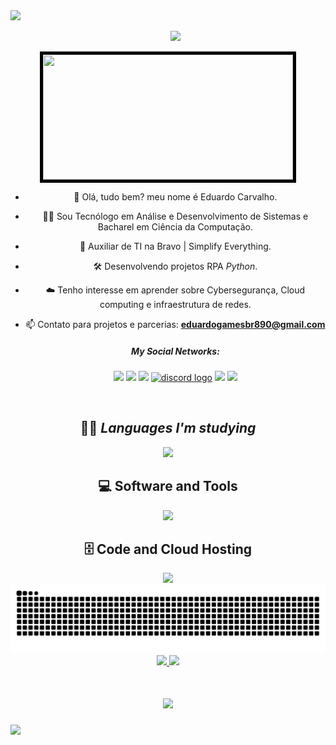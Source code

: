 <!--horizontal divider(gradiant)-->
<img src="https://user-images.githubusercontent.com/73097560/115834477-dbab4500-a447-11eb-908a-139a6edaec5c.gif">
<!--h1 without bottom border-->

<div id="user-content-toc">
  <ul align="center">
<summary><img src="https://readme-typing-svg.herokuapp.com/?font=Righteous&size=35&center=true&vCenter=true&width=500&height=70&duration=4000&lines=Olá!+👋;Seja+bem-vindo!;+Meu+nome+é+Gabriel😃;" />    </summary>
  </ul>
</div>

<div align="center">
<img src="zoro.gif" style=" width: 400px; /* width of container */
    height: 200px; /* height of container */
    object-fit: cover;
    border: 5px solid black;">
<br>

<!--Intro start-->

- 👋 Olá, tudo bem? meu nome é Eduardo Carvalho.
  
- 👨‍💻 Sou Tecnólogo em Análise e Desenvolvimento de Sistemas e Bacharel em Ciência da Computação.

- 🚀 Auxiliar de TI na Bravo | Simplify Everything.

- 🛠️ Desenvolvendo projetos RPA <i>Python</i>.

- ☁️ Tenho interesse em aprender sobre Cybersegurança, Cloud computing e infraestrutura de redes.
  
- 📫 Contato para projetos e parcerias: **eduardogamesbr890@gmail.com**
  

  <i><h5>My Social Networks:</h5></i>

  <a href="#" alt="Instagram">
  <a href="https://www.instagram.com/gab_proenca/" target="_blank"><img src="https://img.shields.io/badge/-Instagram-%23E4405F?style=for-the-badge&logo=instagram&logoColor=white"></a> 
  
  <a href="#" alt="Whatsapp">
  <a href="https://api.whatsapp.com/send/?phone=%2B5511949919959&text&app_absent=0" target="_blank"><img src="https://img.shields.io/badge/WhatsApp-25D366?style=for-the-badge&logo=whatsapp&logoColor=white" target="_blank"></a>
  
   <a href="#" alt="Linkedin">
   <a href="https://www.linkedin.com/in/gabriel-proencabr/" target="_blank"><img src="https://img.shields.io/badge/-LinkedIn-%230077B5?style=for-the-badge&logo=linkedin&logoColor=white" target="_blank"></a>  
   <a href="https://discord.gg/63dDaJHr" target="_blank"><img src="https://img.shields.io/static/v1?message=Discord&logo=discord&label=&color=7289DA&logoColor=white&labelColor=&style=for-the-badge" alt="discord logo"/></a> 
   <a href="mailto:eduardogamesbr890@gmail.com"><img src="https://img.shields.io/badge/Gmail-D14836?style=for-the-badge&logo=gmail&logoColor=white" target="_blank"></a> 
     
  <img src="https://user-images.githubusercontent.com/73097560/115834477-dbab4500-a447-11eb-908a-139a6edaec5c.gif">
  
 <br>
 
 <h2>👨‍💻 <i>Languages ​​I'm studying</i></h2>
 
 <img src= "https://skillicons.dev/icons?i=python,js,html,css )](https://skillicons.dev">

 <h2>💻 Software and Tools</h2>

 <img src="https://skillicons.dev/icons?i=vscode,git,discord" />
 
<h2>🗄️ Code and Cloud Hosting</h2>
<img src="https://skillicons.dev/icons?i=github,vercel," />


<img src="https://raw.githubusercontent.com/younglich/younglich/output/snake.svg" alt="Snake animation" />

</div>

<div align="center">
  
   <a href="https://github.com/YoungLich">
  <img height="180em" src="https://github-readme-stats.vercel.app/api?username=YoungLich&theme=tokyonight&show_icons=true&count_private=true"/>
  <img height="180em" src="https://github-readme-stats.vercel.app/api/top-langs/?username=YoungLich&layout=compact&langs_count=6&theme=tokyonight"/>
     
</div>

<h1 align="center">
<img src="https://readme-typing-svg.herokuapp.com/?font=Righteous&size=35&center=true&vCenter=true&width=500&height=70&duration=4000&lines=Obrigado+pela+atenção!;Até+Logo!+😉;" />
</h1>

<!--horizontal divider(gradiant)-->
<img src="https://user-images.githubusercontent.com/73097560/115834477-dbab4500-a447-11eb-908a-139a6edaec5c.gif">
<!--h1 without bottom border-->
